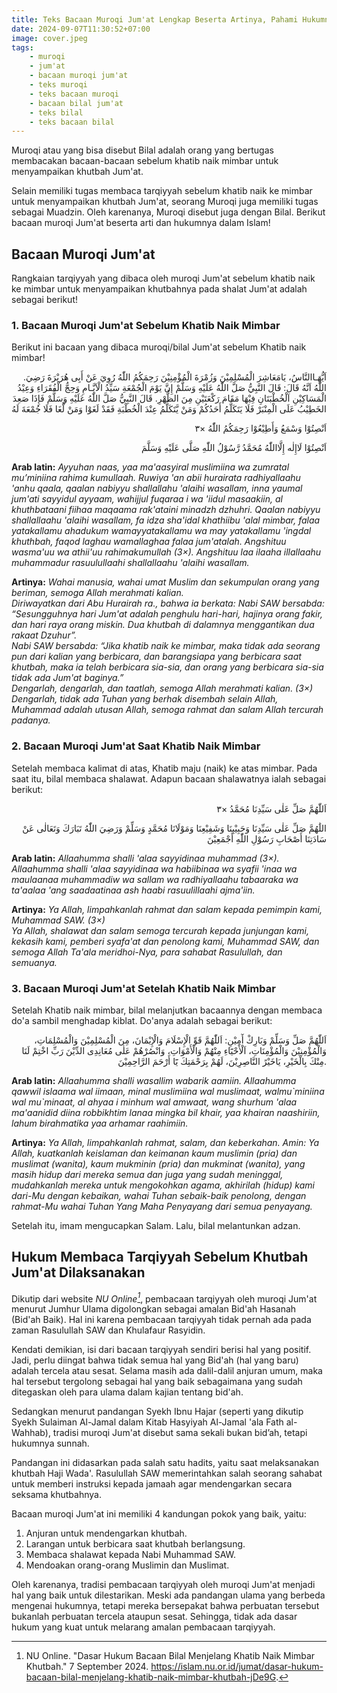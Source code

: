```yaml
---
title: Teks Bacaan Muroqi Jum'at Lengkap Beserta Artinya, Pahami Hukumnya
date: 2024-09-07T11:30:52+07:00
image: cover.jpeg
tags:
    - muroqi
    - jum'at
    - bacaan muroqi jum'at
    - teks muroqi
    - teks bacaan muroqi
    - bacaan bilal jum'at
    - teks bilal
    - teks bacaan bilal
---
```


Muroqi atau yang bisa disebut Bilal adalah orang yang bertugas membacakan bacaan-bacaan sebelum khatib naik mimbar untuk menyampaikan khutbah Jum'at.

Selain memiliki tugas membaca tarqiyyah sebelum khatib naik ke mimbar untuk menyampaikan khutbah Jum'at, seorang Muroqi juga memiliki tugas sebagai Muadzin. Oleh karenanya, Muroqi disebut juga dengan Bilal. Berikut bacaan muroqi Jum'at beserta arti dan hukumnya dalam Islam!

## Bacaan Muroqi Jum'at

Rangkaian tarqiyyah yang dibaca oleh muroqi Jum'at sebelum khatib naik ke mimbar untuk menyampaikan khutbahnya pada shalat Jum'at adalah sebagai berikut!

### 1. Bacaan Muroqi Jum'at Sebelum Khatib Naik Mimbar

Berikut ini bacaan yang dibaca muroqi/bilal Jum'at sebelum Khatib naik mimbar!

<div align="right">
.اَيُّهَـاالنَّاسُ، يَامَعَاشِرَ الْمُسْلِمِيْنَ وَزُمْرَةَ الْمُؤْمِنِيْنَ رَحِمَكُمُ اللّٰهُ رُوِيَ عَنْ أَبِى هُرَيْرَةَ رَضِيَ اللّٰهُ اَنَّهُ قَالَ: قَالَ النَّبِيُّ صَلَّ اللّٰهُ عَلَيْهِ وَسَلَّمْ إِنَّ يَوْمَ الْجُمْعَةِ سَيِّدُ الْاَيَّـامِ وَحِجُّ الْفُقَرَاءِ وَعِيْدُ الْمَسَاكِيْنِ اَلْخُطْبَتَانِ فِيْهَا مَقَامَ رَكْعَتَيْنِ مِنَ الظُّهْرِ. قَالَ النَّبِيُّ صَلَّ اللّٰهُ عَلَيْهِ وَسَلَّمْ فَإِذَا صَعِدَ الخَطِيْبُ عَلَى الْمِنْبَرْ فَلَا يَتَكَلَّمُ أَحَدُكُمْ وَمَنْ يَّتَكَلَّمُ عِنْدَ الْخُطْبَةِ فَقَدْ لَغَوْا وَمَنْ لَّغَا فَلَا جُمْعَةَ لَهُ

اَنْصِتُوْا وَسْمَعُ وَأَطِيْعُوْا رَحِمَكُمُ اللّٰهُ ×٣

اَنْصِتُوْا لَاإِلٰه إِلَّااللّٰهُ مُحَمَّدُ رَّسُوْلُ اللّٰهِ صَلَّى عَلَيْهِ وَسَلَّمَ
</div>

**Arab latin:** _Ayyuhan naas, yaa ma'aasyiral muslimiina wa zumratal
mu’miniina rahima kumullaah. Ruwiya 'an abii hurairata radhiyallaahu 'anhu qaala,
qaalan nabiyyu shallallahu 'alaihi wasallam, inna yaumal jum'ati sayyidul ayyaam,
wahijjul fuqaraa i wa 'iidul masaakiin, al khuthbataani fiihaa maqaama rak'ataini
minadzh dzhuhri. Qaalan nabiyyu shallallaahu 'alaihi wasallam, fa idza sha'idal khathiibu 'alal mimbar,
falaa yatakallamu ahadukum wamayyatakallamu wa may yatakallamu 'ingdal khuthbah,
faqod laghau wamallaghaa falaa jum'atalah. Angshituu wasma'uu wa athii'uu rahimakumullah (3×).
Angshituu laa ilaaha illallaahu muhammadur rasuulullaahi shallallaahu 'alaihi wasallam._

**Artinya:** _Wahai manusia, wahai umat Muslim dan sekumpulan orang yang beriman, semoga Allah merahmati kalian.</br>
Diriwayatkan dari Abu Hurairah ra., bahwa ia berkata: Nabi SAW bersabda: “Sesungguhnya hari Jum'at
adalah penghulu hari-hari, hajinya orang fakir, dan hari raya orang miskin.
Dua khutbah di dalamnya menggantikan dua rakaat Dzuhur”.</br>
Nabi SAW bersabda: “Jika khatib naik ke mimbar, maka tidak ada seorang pun dari kalian yang berbicara,
dan barangsiapa yang berbicara saat khutbah, maka ia telah berbicara sia-sia,
dan orang yang berbicara sia-sia tidak ada Jum'at baginya.”</br>
Dengarlah, dengarlah, dan taatlah, semoga Allah merahmati kalian. (3×)</br>
Dengarlah, tidak ada Tuhan yang berhak disembah selain Allah, Muhammad adalah utusan Allah, semoga rahmat dan salam Allah tercurah padanya._

### 2. Bacaan Muroqi Jum'at Saat Khatib Naik Mimbar

Setelah membaca kalimat di atas, Khatib maju (naik) ke atas mimbar. Pada saat itu, bilal membaca shalawat.
Adapun bacaan shalawatnya ialah sebagai berikut:

<div align="right">
اَللّٰهُمَّ صَلِّ عَلٰى سَيِّدِنَا مُحَمَّدُ ×٣

اللَٰهُمَّ صَلِّ عَلٰى سَيِّدِنَا وَحَبِيْبِنَا وَشَفِيْعِنَا وَمَوْلَانَا مُحَمَّدٍ وَسَلِّمْ وَرَضِيَ اللّٰهُ تَبَارَكَ وَتَعَالٰى عَنْ سَادَتِنَا أَصْحَابِ رَسُوْلِ اللّٰهِ أَجْمَعِيْنَ
</div>

**Arab latin:** _Allaahumma shalli 'alaa sayyidinaa muhammad (3×).
Allaahumma shalli 'alaa sayyidinaa wa habiibinaa wa syafii 'inaa wa maulaanaa
muhammadiw wa sallam wa radhiyallaahu tabaaraka wa ta'aalaa 'ang saadaatinaa
ash haabi rasuulillaahi ajma'iin._

**Artinya:** _Ya Allah, limpahkanlah rahmat dan salam kepada pemimpin kami, Muhammad SAW. (3×)</br>
Ya Allah, shalawat dan salam semoga tercurah kepada junjungan kami, kekasih kami, pemberi syafa'at dan penolong kami, Muhammad SAW,
dan semoga Allah Ta'ala meridhoi-Nya, para sahabat Rasulullah, dan semuanya._

### 3. Bacaan Muroqi Jum'at Setelah Khatib Naik Mimbar

Setelah Khatib naik mimbar, bilal melanjutkan bacaannya dengan membaca do'a sambil menghadap kiblat.
Do'anya adalah sebagai berikut:

<div align="right">
اَللّٰهُمَّ صَلِّ وَسَلِّمْ وَبَارِكْ أٓمِيْنِ: اَللّٰهُمَّ قَوِّ الْإِسْلَامَ وَالْإِيْمَانَ، مِنَ الْمُسْلِمِيْنَ وَالْمُسْلِمَاتِ، وَالْمُؤْمِنِيْنَ وَالْمُؤْمِنَاتِ، اَلْأَحْيَٓاءِ مِنْهُمْ وَالْأَمْوَاتِ، وَانْصُرْهُمْ عَلٰى مُعَانِدِى الدِّيْنَ رَبِّ اخْتِمْ لَنَا مِنْكَ بِالْخَيْرِ، يَاخَيْرً النَّاصِرِيْنَ، لَهُمْ بِرَحْمَتِكَ يَٓا أَرْحَمَ الرَّاحِمِيْنَ.
</div>

**Arab latin:** _Allaahumma shalli wasallim wabarik aamiin. Allaahumma
qawwil islaama wal iimaan, minal muslimiina wal muslimaat, walmu\`miniina wal mu\`minaat,
al ahyaa i minhum wal amwaat, wang shurhum 'alaa ma'aanidid diina robbikhtim lanaa
mingka bil khair, yaa khairan naashiriin, lahum birahmatika yaa arhamar raahimiin._

**Artinya:** _Ya Allah, limpahkanlah rahmat, salam, dan keberkahan. Amin: Ya Allah,
kuatkanlah keislaman dan keimanan kaum muslimin (pria) dan muslimat (wanita),
kaum mukminin (pria) dan mukminat (wanita), yang masih hidup dari mereka semua
dan juga yang sudah meninggal, mudahkanlah mereka untuk mengokohkan agama,
akhirilah (hidup) kami dari-Mu dengan kebaikan, wahai Tuhan sebaik-baik penolong, dengan rahmat-Mu wahai Tuhan Yang Maha Penyayang dari semua penyayang._

Setelah itu, imam mengucapkan Salam. Lalu, bilal melantunkan adzan.

## Hukum Membaca Tarqiyyah Sebelum Khutbah Jum'at Dilaksanakan

Dikutip dari website <cite>NU Online[^1]</cite>, pembacaan tarqiyyah oleh muroqi Jum'at menurut Jumhur Ulama digolongkan sebagai amalan Bid'ah Hasanah (Bid'ah Baik). Hal ini karena pembacaan tarqiyyah tidak pernah ada pada zaman Rasulullah SAW dan Khulafaur Rasyidin.

[^1]: NU Online. "Dasar Hukum Bacaan Bilal Menjelang Khatib Naik Mimbar Khutbah." 7 September 2024. <https://islam.nu.or.id/jumat/dasar-hukum-bacaan-bilal-menjelang-khatib-naik-mimbar-khutbah-jDe9G>.

Kendati demikian, isi dari bacaan tarqiyyah sendiri berisi hal yang positif. Jadi, perlu diingat bahwa tidak semua hal yang Bid'ah (hal yang baru) adalah tercela atau sesat. Selama masih ada dalil-dalil anjuran umum, maka hal tersebut tergolong sebagai hal yang baik sebagaimana yang sudah ditegaskan oleh para ulama dalam kajian tentang bid'ah.

Sedangkan menurut pandangan Syekh Ibnu Hajar (seperti yang dikutip Syekh Sulaiman Al-Jamal dalam Kitab Hasyiyah Al-Jamal 'ala Fath al-Wahhab), tradisi muroqi Jum'at disebut sama sekali bukan bid’ah, tetapi hukumnya sunnah.

Pandangan ini didasarkan pada salah satu hadits, yaitu saat melaksanakan khutbah Haji Wada'. Rasulullah SAW memerintahkan salah seorang sahabat untuk memberi instruksi kepada jamaah agar mendengarkan secara seksama khutbahnya.

Bacaan muroqi Jum'at ini memiliki 4 kandungan pokok yang baik, yaitu:
1. Anjuran untuk mendengarkan khutbah.
2. Larangan untuk berbicara saat khutbah berlangsung.
3. Membaca shalawat kepada Nabi Muhammad SAW.
4. Mendoakan orang-orang Muslimin dan Muslimat.

Oleh karenanya, tradisi pembacaan tarqiyyah oleh muroqi Jum'at menjadi hal yang baik untuk dilestarikan. Meski ada pandangan ulama yang berbeda mengenai hukumnya, tetapi mereka bersepakat bahwa perbuatan tersebut bukanlah perbuatan tercela ataupun sesat. Sehingga, tidak ada dasar hukum yang kuat untuk melarang amalan pembacaan tarqiyyah.
